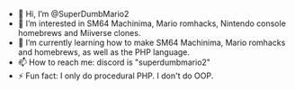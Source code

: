 - 👋 Hi, I’m @SuperDumbMario2
- 👀 I’m interested in SM64 Machinima, Mario romhacks, Nintendo console homebrews and Miiverse clones.
- 🌱 I’m currently learning how to make SM64 Machinima, Mario romhacks and homebrews, as well as the PHP language.
- 📫 How to reach me: discord is "superdumbmario2"
- ⚡ Fun fact: I only do procedural PHP. I don't do OOP.

<!---
SuperDumbMario2/SuperDumbMario2 is a ✨ special ✨ repository because its `README.md` (this file) appears on your GitHub profile.
You can click the Preview link to take a look at your changes.
--->
